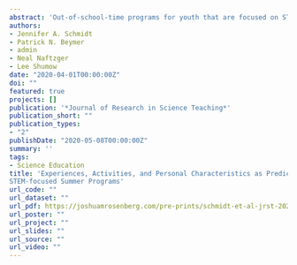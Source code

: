 ```yaml
---
abstract: 'Out-of-school-time programs for youth that are focused on STEM content are often seen as affording opportuni- ties to increase youth engagement, interest, and knowl- edge in STEM domains, yet we know relatively little about how youth actually experience such programs. In this article, we explore how experiences and activities employed in the delivery of summer STEM programs are associated with youth engagement during programmming, and whether youth characteristics moderate these relationships. Data were collected from 203 youth (ages 10–16) in nine summer programs using multiple methods including video, experience sampling, and sur- veys. Through the use of cross-classified, multi-level models, we found that youth reported higher engage- ment in program activities they perceived to be more challenging and relevant, and in activities, they per- ceived to have more affordances for learning or develop- ing skills. Gender moderated these relationships such that the positive relationships observed among males were muted or nonexistent for girls. We further identify that program activities are differently associated with fostering challenge, relevance, and learning. Findings have implications for out-of-school STEM programming for youth.'
authors:
- Jennifer A. Schmidt
- Patrick N. Beymer
- admin
- Neal Naftzger
- Lee Shumow
date: "2020-04-01T00:00:00Z"
doi: ""
featured: true
projects: []
publication: '*Journal of Research in Science Teaching*'
publication_short: ""
publication_types:
- "2"
publishDate: "2020-05-08T00:00:00Z"
summary: ''
tags:
- Science Education
title: 'Experiences, Activities, and Personal Characteristics as Predictors of Engagement in
STEM-focused Summer Programs'
url_code: ""
url_dataset: ""
url_pdf: https://joshuamrosenberg.com/pre-prints/schmidt-et-al-jrst-2020.pdf
url_poster: ""
url_project: ""
url_slides: ""
url_source: ""
url_video: ""
---
```



